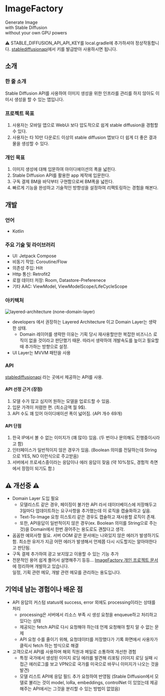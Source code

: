 # ImageFactory
Generate Image</br>
with Stable Diffusion</br>
without your own GPU powers</br>

⚠️ STABLE_DIFFUSION_API_API_KEY를 local.gradle에 추가하셔야 정상작동합니다. [stablediffusionapi](https://stablediffusionapi.com/)에서 키를 발급받아 사용하시면 됩니다.


## 소개
### 한 줄 소개
Stable Diffusion API를 사용하여 이미지 생성을 위한 인프라를 관리를 하지 않아도 이미시 생성을 할 수 있는 앱입니다.

### 프로젝트 목표
1. 사용자는 모바일 앱으로 WebUi 보다 압도적으로 쉽게 stable diffusion을 경험할 수 있다.
2. 사용자는 타 10만 다운로드 이상의 stable diffusion 앱보다 더 쉽게 더 좋은 결과물을 생성할 수 있다.

### 개인 목표
1. 이미지 생성에 대해 입문하여 아이디에이션의 폭을 넓힌다.
2. Stable Diffusion API를 활용한 app 제작에 입문한다.
3. 구독 결제 BM을 바닥부터 구현함으로써 BM폭을 넓힌다.
4. 빠르게 기능을 완성하고 기술적인 방향성을 설정하여 리팩토링하는 경험을 해본다.

## 개발
### 언어
  - Kotlin
### 주요 기술 및 라이브러리
  - UI: Jetpack Compose
  - 비동기 작업: Coroutine/Flow
  - 의존성 주입: Hilt
  - Http 통신: Retrofit2
  - 로컬 데이터 저장: Room, Datastore-Preferenece
  - 기타 AAC: ViewModel, ViewModelScope/LifeCycleScope

### 아키텍처
![layered-architecture (none-domain-layer)](https://github.com/nosorae/ImageFactory/assets/62280009/0ef501be-7e6c-4784-a283-419bf8654eee)
- developers 에서 권장하는 Layered Architecture 이고 Domain Layer는 생략한 상태.
  - Domain 레이어를 생략한 이유는 기획 당시 재사용할만한 복잡한 비즈니스 로직이 없을 것이라고 판단했기 때문. 따라서 생략하여 개발속도를 높이고 필요할 때 추가하는 방향으로 설정. 
- UI Layer는 MVVM 패턴을 사용

### API
[stablediffusionapi](https://stablediffusionapi.com/) 라는 곳에서 제공하는 API를 사용.
#### API 선정 근거 (장점)
1. 모델 수가 많고 심지어 원하는 모델을 업로드할 수 있음.
2. 입문 가격이 저렴한 편. (최소금액 월 9$).
3. API 수도 꽤 있어 아이디에이션 폭이 넓어짐. (API 개수 69개)

#### API 단점
1. 한국 IP에서 볼 수 없는 이미지가 (꽤 많이) 있음. (두 번이나 문의해도 진행중이시라고 함)
2. 인터페이스가 일반적이지 않은 경우가 있음. (Boolean 의미를 전달하는데 String으로 YES, NO 이런식으로 주고받음)
3. 서버에서 프로세스중이라는 응답이나 에러 응답이 잦음 (약 10%정도, 경험적 측면에서 장점이 되기도 함.)

## ⚠️ 개선중 ⚠️
- Domain Layer 도입 필요
  - 모델리스트 같은 경우, 페이징이 불가한 API 라서 데이터베이스에 저장해두고 3일마다 업데이트하는 요구사항을 추가했는데 이 로직을 캡슐화하고 싶음.
  - Text-To-Image 요청 히스토리 같은 경우도 캡슐하고 재사용할 로직이 존재.
  - 또한, API응답이 일반적이지 않은 경우(ex. Boolean 의미를 String으로 주는 것)을 Domain에서 한번 끊어주는 용도로도 괜찮다고 생각.
- 꼼꼼한 예외사항 필요. 서버 OOM 같은 문서에는 나와있지 않은 에러가 발생하기도 함. 최소한 유저가 지금 어떤 에러가 발생해서 언제쯤 다시 시도할지는 알아야한다고 판단됨.
- 구독 결제 추가하여 광고 보지않고 이용할 수 있는 기능 추가
- 전문적인 용어 쉽게 풀어서 설명해주기
등등...
[ImageFactory 개인 프로젝트 문서](https://www.notion.so/Project-Image-Factory-084c9896137a4fc685a1742572ec7098)에 정리하며 개발하고 있습니다.</br>
일정, 기획 관련 메모, 개발 관련 메모를 관리하는 용도입니다.

## 기억네 남는 경험이나 배운 점
- API 응답의 커스텀 status에 success, error 외에도 processing이라는 상태를 처리
  - processing은 서버에서 리소스 부족 시 생성 요청을 enqueue하고 처리하고 있다는 상태
  - 제공되는 fetch API로 다시 요청해야 하는데 언제 요청해야 할지 알 수 없는 문제
  - API 요청 수를 줄이기 위해, 요청데이터를 저장했다가 기록 화면에서 사용자가 클릭시 fetch 하는 방식으로 해결
- 고객으로서 API를 사용하며 해외 직원과 메일로 소통하여 개선한 경험
  - 특정 국가에서 생성된 이미지 로딩 에러를 발견해 리포팅 (이미지 로딩 실패 시 접근 에러로그를 보고 VPN으로 국가를 미국으로 바꾸니 이미지가 나오는 것을 발견)
  - 모델 리스트 API에 응답 필드 추가 요청하여 반영됨 (Stable Diffusion에서 모델로 불리는 것이 model, loRa, embeddings, controlNet 이 있었는데 제공 해주는 API에서는 그것을 분리할 수 있는 방법이 없었음)
